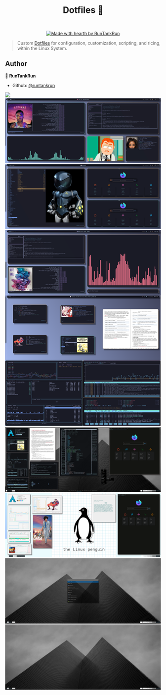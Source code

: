 <h1 align="center">Dotfiles 👋</h1>

<div align="center">
<br />

[![Made with hearth by RunTankRun](https://img.shields.io/badge/made%20with%20%E2%99%A5%20by-RunTankRun-ff1414.svg?style=flat-square)](https://github.com/runtankrun)

</div>

> Custom [Dotfiles](https://wiki.archlinux.org/title/Dotfiles) for configuration, customization, scripting, and ricing, within the Linux System.

## Author

👤 **RunTankRun**

* Github: [@runtankrun](https://github.com/runtankrun)

<img src="img/gif_01.gif">
<img src="img/gif_02.gif">
<img src="img/gif_03.gif">
<img src="img/5-7.png">
<img src="img/screen1.png">
<img src="img/screen4.png">
<img src="img/screen2.png">
<img src="img/screen3.png">
